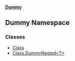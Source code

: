 #### [Dummy](./Home.md 'Home')
## Dummy Namespace
### Classes
- [Class](./Dummy-Class.md 'Dummy.Class')
- [Class.DummyNested&lt;T&gt;](./Dummy-Class-DummyNested-T-.md 'Dummy.Class.DummyNested&lt;T&gt;')
